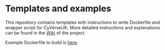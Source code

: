# Templates and examples

This repository contains templates with instructions to write Dockerfile and wrapper script for CyVerseUK. More detailed instructions and explenations can be found in the <a href="https://github.com/cyverseuk/Documentation/wiki">Wiki</a> of the project.

Example Dockerfile to build is <a href="https://github.com/aliceminotto/demo_image/blob/master/Dockerfile">here</a>.
